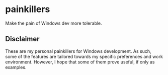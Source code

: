painkillers
===========

Make the pain of Windows dev more tolerable.

## Disclaimer

These are my personal painkillers for Windows development. As such, some of the features are tailored towards my specific preferences and work environment. However, I hope that some of them prove useful, if only as examples.
